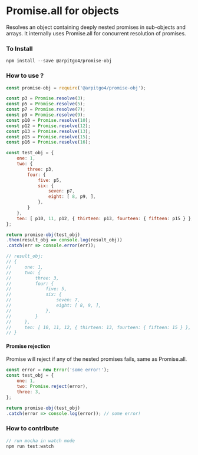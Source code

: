 # Promise.all for objects
Resolves an object containing deeply nested promises in sub-objects and arrays.
It internally uses Promise.all for concurrent resolution of promises.

### To Install
```
npm install --save @arpitgo4/promise-obj
```

### How to use ?
```javascript
const promise-obj = require('@arpitgo4/promise-obj');

const p3 = Promise.resolve(3);
const p5 = Promise.resolve(5);
const p7 = Promise.resolve(7);
const p9 = Promise.resolve(9);
const p10 = Promise.resolve(10);
const p12 = Promise.resolve(12);
const p13 = Promise.resolve(13);
const p15 = Promise.resolve(15);
const p16 = Promise.resolve(16);

const test_obj = {
    one: 1,
    two: {
        three: p3,
        four: {
            five: p5,
            six: {
                seven: p7,
                eight: [ 8, p9, ],
            },
        }
    },
    ten: [ p10, 11, p12, { thirteen: p13, fourteen: { fifteen: p15 } }, { sixteen: p16 } ],
};

return promise-obj(test_obj)
.then(result_obj => console.log(result_obj))
.catch(err => console.error(err));

// result_obj:
// {
//     one: 1,
//     two: {
//         three: 3,
//         four: {
//             five: 5,
//             six: {
//                 seven: 7,
//                 eight: [ 8, 9, ],
//             },
//         }
//     },
//     ten: [ 10, 11, 12, { thirteen: 13, fourteen: { fifteen: 15 } }, { sixteen: 16 } ],
// }

```

#### Promise rejection
Promise will reject if any of the nested promises fails, same as Promise.all.

```javascript
const error = new Error('some error!');
const test_obj = {
    one: 1,
    two: Promise.reject(error),
    three: 3,
};

return promise-obj(test_obj)
.catch(error => console.log(error)); // some error!
```

### How to contribute
```javascript
// run mocha in watch mode
npm run test:watch
```